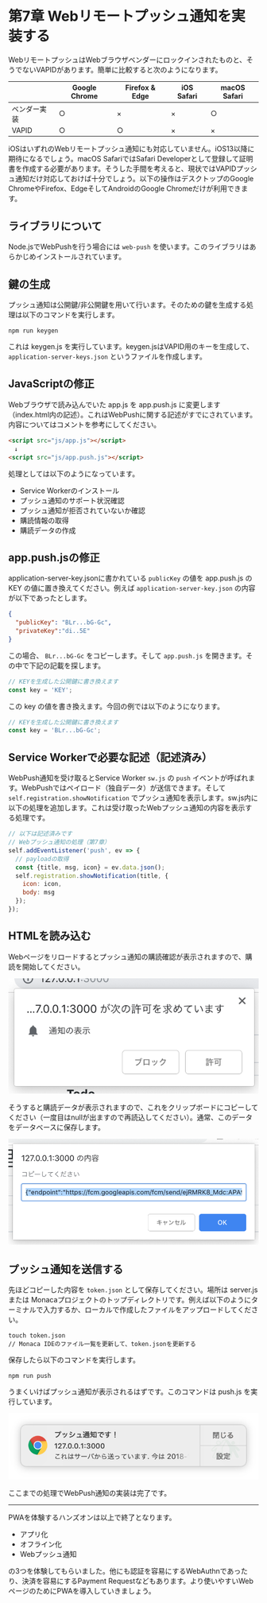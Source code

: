 # 第7章 Webリモートプッシュ通知を実装する

WebリモートプッシュはWebブラウザベンダーにロックインされたものと、そうでないVAPIDがあります。簡単に比較すると次のようになります。

|     | Google Chrome | Firefox & Edge | iOS Safari | macOS Safari |
|-----------|---------------|----------------|------------|--------------|
|ベンダー実装|     ○         | ×              |×           | ○           |
|VAPID       |     ○         | ○              | ×          | ×           |

iOSはいずれのWebリモートプッシュ通知にも対応していません。iOS13以降に期待になるでしょう。macOS SafariではSafari Developerとして登録して証明書を作成する必要があります。そうした手間を考えると、現状ではVAPIDプッシュ通知だけ対応しておけば十分でしょう。以下の操作はデスクトップのGoogle ChromeやFirefox、EdgeそしてAndroidのGoogle Chromeだけが利用できます。

## ライブラリについて

Node.jsでWebPushを行う場合には `web-push` を使います。このライブラリはあらかじめインストールされています。

## 鍵の生成

プッシュ通知は公開鍵/非公開鍵を用いて行います。そのための鍵を生成する処理は以下のコマンドを実行します。

```
npm run keygen
```

これは keygen.js を実行しています。keygen.jsはVAPID用のキーを生成して、 `application-server-keys.json` というファイルを作成します。

## JavaScriptの修正

Webブラウザで読み込んでいた app.js を app.push.js に変更します（index.html内の記述）。これはWebPushに関する記述がすでにされています。内容についてはコメントを参考にしてください。

```html
<script src="js/app.js"></script>
　↓
<script src="js/app.push.js"></script>
```

処理としては以下のようになっています。

- Service Workerのインストール
- プッシュ通知のサポート状況確認
- プッシュ通知が拒否されていないか確認
- 購読情報の取得
- 購読データの作成

## app.push.jsの修正

application-server-key.jsonに書かれている `publicKey` の値を app.push.js の KEY の値に置き換えてください。例えば `application-server-key.json` の内容が以下であったとします。

```json
{
  "publicKey": "BLr...bG-Gc",
  "privateKey":"di..5E"
}
```

この場合、 `BLr...bG-Gc` をコピーします。そして `app.push.js` を開きます。その中で下記の記載を探します。

```js
// KEYを生成した公開鍵に書き換えます
const key = 'KEY';
```

この key の値を書き換えます。今回の例では以下のようになります。

```js
// KEYを生成した公開鍵に書き換えます
const key = 'BLr...bG-Gc';
```

## Service Workerで必要な記述（記述済み）

WebPush通知を受け取るとService Worker `sw.js` の `push` イベントが呼ばれます。WebPushではペイロード（独自データ）が送信できます。そして `self.registration.showNotification` でプッシュ通知を表示します。sw.js内に以下の処理を追加します。これは受け取ったWebプッシュ通知の内容を表示する処理です。

```js
// 以下は記述済みです
// Webプッシュ通知の処理（第7章）
self.addEventListener('push', ev => {
  // payloadの取得
  const {title, msg, icon} = ev.data.json();
  self.registration.showNotification(title, {
    icon: icon,
    body: msg
  });
});
```

## HTMLを読み込む

Webページをリロードするとプッシュ通知の購読確認が表示されますので、購読を開始してください。

![](images/pwa-7-1.png)

そうすると購読データが表示されますので、これをクリップボードにコピーしてください（一度目はnullが出ますので再読込してください）。通常、このデータをデータベースに保存します。

![](images/pwa-7-3.png)

## プッシュ通知を送信する

先ほどコピーした内容を `token.json` として保存してください。場所は server.js または Monacaプロジェクトのトップディレクトリです。例えば以下のようにターミナルで入力するか、ローカルで作成したファイルをアップロードしてください。

```
touch token.json
// Monaca IDEのファイル一覧を更新して、token.jsonを更新する
```

保存したら以下のコマンドを実行します。

```
npm run push
```

うまくいけばプッシュ通知が表示されるはずです。このコマンドは push.js を実行しています。

![](images/pwa-7-2.png)

ここまでの処理でWebPush通知の実装は完了です。

----

PWAを体験するハンズオンは以上で終了となります。

- アプリ化
- オフライン化
- Webプッシュ通知

の3つを体験してもらいました。他にも認証を容易にするWebAuthnであったり、決済を容易にするPayment Requestなどもあります。より使いやすいWebページのためにPWAを導入していきましょう。
